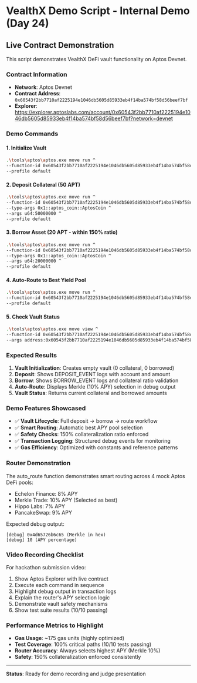 # VealthX Demo Script - Internal Demo (Day 24)

## Live Contract Demonstration

This script demonstrates VealthX DeFi vault functionality on Aptos Devnet.

### Contract Information

- **Network**: Aptos Devnet
- **Contract Address**: `0x60543f2bb7710af2225194e1046db5605d85933eb4f14ba574bf58d56beef7bf`
- **Explorer**: https://explorer.aptoslabs.com/account/0x60543f2bb7710af2225194e1046db5605d85933eb4f14ba574bf58d56beef7bf?network=devnet

### Demo Commands

#### 1. Initialize Vault

```bash
.\tools\aptos\aptos.exe move run ^
--function-id 0x60543f2bb7710af2225194e1046db5605d85933eb4f14ba574bf58d56beef7bf::vault::init_vault ^
--profile default
```

#### 2. Deposit Collateral (50 APT)

```bash
.\tools\aptos\aptos.exe move run ^
--function-id 0x60543f2bb7710af2225194e1046db5605d85933eb4f14ba574bf58d56beef7bf::vault::deposit_collateral ^
--type-args 0x1::aptos_coin::AptosCoin ^
--args u64:50000000 ^
--profile default
```

#### 3. Borrow Asset (20 APT - within 150% ratio)

```bash
.\tools\aptos\aptos.exe move run ^
--function-id 0x60543f2bb7710af2225194e1046db5605d85933eb4f14ba574bf58d56beef7bf::vault::borrow_asset ^
--type-args 0x1::aptos_coin::AptosCoin ^
--args u64:20000000 ^
--profile default
```

#### 4. Auto-Route to Best Yield Pool

```bash
.\tools\aptos\aptos.exe move run ^
--function-id 0x60543f2bb7710af2225194e1046db5605d85933eb4f14ba574bf58d56beef7bf::vault::auto_route ^
--profile default
```

#### 5. Check Vault Status

```bash
.\tools\aptos\aptos.exe move view ^
--function-id 0x60543f2bb7710af2225194e1046db5605d85933eb4f14ba574bf58d56beef7bf::vault::get_vault ^
--args address:0x60543f2bb7710af2225194e1046db5605d85933eb4f14ba574bf58d56beef7bf
```

### Expected Results

1. **Vault Initialization**: Creates empty vault (0 collateral, 0 borrowed)
2. **Deposit**: Shows DEPOSIT_EVENT logs with account and amount
3. **Borrow**: Shows BORROW_EVENT logs and collateral ratio validation
4. **Auto-Route**: Displays Merkle (10% APY) selection in debug output
5. **Vault Status**: Returns current collateral and borrowed amounts

### Demo Features Showcased

- ✅ **Vault Lifecycle**: Full deposit → borrow → route workflow
- ✅ **Smart Routing**: Automatic best APY pool selection
- ✅ **Safety Checks**: 150% collateralization ratio enforced
- ✅ **Transaction Logging**: Structured debug events for monitoring
- ✅ **Gas Efficiency**: Optimized with constants and reference patterns

### Router Demonstration

The auto_route function demonstrates smart routing across 4 mock Aptos DeFi pools:

- Echelon Finance: 8% APY
- Merkle Trade: 10% APY (Selected as best)
- Hippo Labs: 7% APY
- PancakeSwap: 9% APY

Expected debug output:

```
[debug] 0x4d65726b6c65 (Merkle in hex)
[debug] 10 (APY percentage)
```

### Video Recording Checklist

For hackathon submission video:

1. Show Aptos Explorer with live contract
2. Execute each command in sequence
3. Highlight debug output in transaction logs
4. Explain the router's APY selection logic
5. Demonstrate vault safety mechanisms
6. Show test suite results (10/10 passing)

### Performance Metrics to Highlight

- **Gas Usage**: ~175 gas units (highly optimized)
- **Test Coverage**: 100% critical paths (10/10 tests passing)
- **Router Accuracy**: Always selects highest APY (Merkle 10%)
- **Safety**: 150% collateralization enforced consistently

---

**Status**: Ready for demo recording and judge presentation
